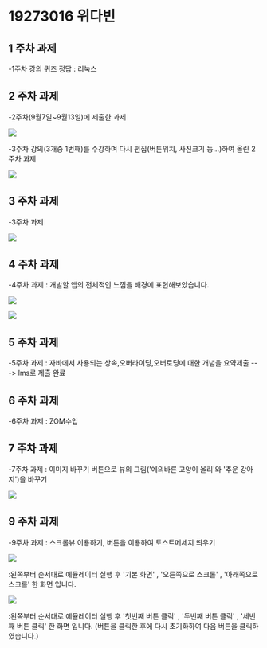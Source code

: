 # 19273016 위다빈


## 1 주차 과제


-1주차 강의 퀴즈 정답 : 리눅스



## 2 주차 과제


-2주차(9월7일~9월13일)에 제출한 과제


<img width="" height="" src="./Png/캡스톤디자인_2주차 과제.png"></img>




-3주차 강의(3개중 1번째)를 수강하며 다시 편집(버튼위치, 사진크기 등...)하여 올린 2주차 과제 


<img width="" height="" src="./Png/2주차 과제(3주차-1 강의 실습).png"></img>



## 3 주차 과제


-3주차 과제


<img width="" height="" src="./Png/3주차 과제.png"></img>



## 4 주차 과제


-4주차 과제
: 개발할 앱의 전체적인 느낌을 배경에 표현해보았습니다.


<img width="" height="" src="./Png/캡스톤디자인_4주차_1.png"></img>



<img width="" height="" src="./Png/캡스톤디자인_4주차_2.png"></img>



## 5 주차 과제


-5주차 과제
: 자바에서 사용되는 상속,오버라이딩,오버로딩에 대한 개념을 요약제출 ---> lms로 제출 완료



## 6 주차 과제


-6주차 과제
: ZOM수업



## 7 주차 과제


-7주차 과제
: 이미지 바꾸기 버튼으로 뷰의 그림('예의바른 고양이 올리'와 '추운 강아지')을 바꾸기 


<img width="" height="" src="./Png/캡스톤디자인_7주차_과제.png"></img>



## 9 주차 과제


-9주차 과제
: 스크롤뷰 이용하기, 버튼을 이용하여 토스트메세지 띄우기


<img width="" height="" src="./Png/9주차 과제1.png"></img>


:왼쪽부터 순서대로 에뮬레이터 실행 후 '기본 화면' , '오른쪽으로 스크롤' , '아래쪽으로 스크롤' 한 화면 입니다.


<img width="" height="" src="./Png/9주차 과제2.png"></img>


:왼쪽부터 순서대로 에뮬레이터 실행 후 '첫번째 버튼 클릭' , '두번째 버튼 클릭' , '세번째 버튼 클릭' 한 화면 입니다.
 (버튼을 클릭한 후에 다시 초기화하여 다음 버튼을 클릭하였습니다.)
